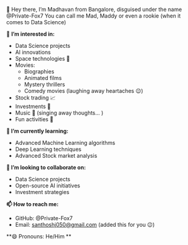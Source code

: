 👋 Hey there, I’m Madhavan from Bangalore, disguised under the name @Private-Fox7 
      You can call me Mad, Maddy or even a rookie (when it comes to Data Science) 


👀 **I’m interested in:**
  - Data Science projects 
  - AI innovations 
  - Space technologies 🚀
- Movies: 
  - Biographies 
  - Animated films 
  - Mystery thrillers 
  - Comedy movies (laughing away heartaches 😉)
- Stock trading 📈
- Investments 💸
- Music 🎵 (singing away thoughts... )
- Fun activities 🎉
  
**🌱 I’m currently learning:**
- Advanced Machine Learning algorithms 
- Deep Learning techniques 
- Advanced Stock market analysis 

**💞 I’m looking to collaborate on:**
- Data Science projects 
- Open-source AI initiatives 
- Investment strategies   


**📫 How to reach me:**
- GitHub: @Private-Fox7 
- Email: santhoshj050@gmail.com (added this for you 😉)

  
**😄 Pronouns: He/Him **


